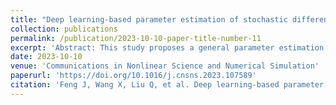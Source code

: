 ```yaml
---
title: "Deep learning-based parameter estimation of stochastic differential equations driven by fractional Brownian motions with measurement noise"
collection: publications
permalink: /publication/2023-10-10-paper-title-number-11
excerpt: 'Abstract: This study proposes a general parameter estimation neural network (PENN) to jointly identify the system parameters and the noise parameters of a stochastic differential equation driven by fractional Brownian motion (FBM) from a short sample trajectory. It separately extracts deep features from the trajectory and fuses the information of sampling frequency by a two-stage neural network architecture such that the sample trajectories with variable lengths and sampling times can be properly processed. In addition, by considering additive Gaussian measurement noise in the training stage and utilizing suitable loss functions, the PENN can quantitatively estimate the level of measurement noise and reduce its negative impacts on estimating the governing parameters. Experiments on Fitzhugh–Nagumo model, Duffing oscillator and genetic toggle switch model demonstrate that the PENN can accurately estimate the system parameters, the noise intensity and Hurst exponent of the process noise as well as the signal-to-noise ratio of the measurement noise with high speed.'
date: 2023-10-10
venue: 'Communications in Nonlinear Science and Numerical Simulation'
paperurl: 'https://doi.org/10.1016/j.cnsns.2023.107589'
citation: 'Feng J, Wang X, Liu Q, et al. Deep learning-based parameter estimation of stochastic differential equations driven by fractional Brownian motions with measurement noise[J]. Communications in Nonlinear Science and Numerical Simulation, 2023, 127: 107589.'
---
```


